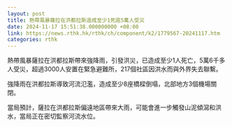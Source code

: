 ```yaml
---
layout: post
title: 熱帶風暴薩拉在洪都拉斯造成至少1死逾5萬人受災
date: 2024-11-17 15:51:38.000000000 +08:00
link: https://news.rthk.hk/rthk/ch/component/k2/1779567-20241117.htm
categories: rthk
---
```


熱帶風暴薩拉在洪都拉斯帶來強降雨，引發洪災，已造成至少1人死亡，5萬6千多人受災，超過3000人安置在緊急避難所，217個社區因洪水而與外界失去聯繫。

強降雨在洪都拉斯導致河流氾濫，造成至少8座橋樑倒塌，北部地方3個機場關閉。

當局預計，薩拉在洪都拉斯偏遠地區帶來大雨，可能會進一步觸發山泥傾瀉和洪水，當局正在密切監察河流水位。
